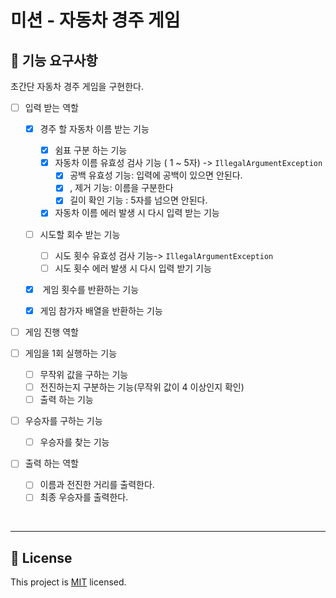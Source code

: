 # 미션 - 자동차 경주 게임

## 🚀 기능 요구사항

초간단 자동차 경주 게임을 구현한다.

- [ ] 입력 받는 역할

  - [x] 경주 할 자동차 이름 받는 기능
    - [x] 쉼표 구분 하는 기능
    - [x] 자동차 이름 유효성 검사 기능 ( 1 ~ 5자) ->  `IllegalArgumentException`
      - [x] 공백 유효성 기능: 입력에 공백이 있으면 안된다.
      - [x] , 제거 기능: 이름을 구분한다
      - [x] 길이 확인 기능 : 5자를 넘으면 안된다.
    - [x] 자동차 이름 에러 발생 시  다시 입력 받는 기능
  - [ ] 시도할 회수 받는 기능
    - [ ] 시도 횟수 유효성 검사 기능->  `IllegalArgumentException`
    - [ ] 시도 횟수 에러 발생 시 다시 입력 받기 기능
  - [x]  게임 횟수를 반환하는 기능
  - [x]  게임 참가자 배열을 반환하는 기능

  

- [ ]  게임 진행 역할

  - [ ] 게임을 1회 실행하는 기능
    - [ ] 무작위 값을 구하는 기능
    - [ ] 전진하는지 구분하는 기능(무작위 값이 4 이상인지 확인)
    - [ ] 출력 하는 기능 
  - [ ] 우승자를 구하는 기능
    - [ ] 우승자를 찾는 기능

- [ ] 출력 하는 역할

  - [ ] 이름과 전진한 거리를 출력한다.
  - [ ] 최종 우승자를 출력한다.

<br>



---

## 📝 License

This project is [MIT](https://github.com/woowacourse/java-racingcar-precourse/blob/master/LICENSE) licensed.
